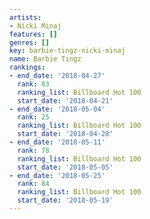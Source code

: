 ```yaml
---
artists:
- Nicki Minaj
features: []
genres: []
key: barbie-tingz-nicki-minaj
name: Barbie Tingz
rankings:
- end_date: '2018-04-27'
  rank: 83
  ranking_list: Billboard Hot 100
  start_date: '2018-04-21'
- end_date: '2018-05-04'
  rank: 25
  ranking_list: Billboard Hot 100
  start_date: '2018-04-28'
- end_date: '2018-05-11'
  rank: 78
  ranking_list: Billboard Hot 100
  start_date: '2018-05-05'
- end_date: '2018-05-25'
  rank: 84
  ranking_list: Billboard Hot 100
  start_date: '2018-05-19'
---
```


